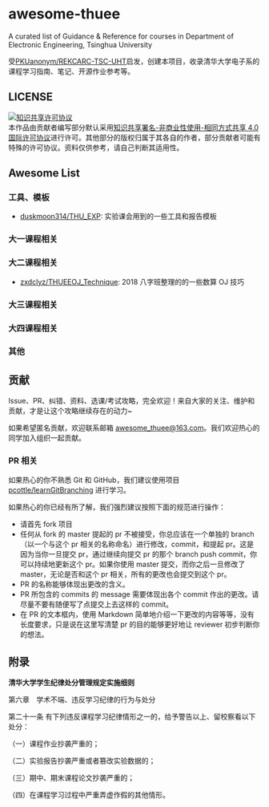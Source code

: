 # awesome-thuee

A curated list of Guidance &amp; Reference for courses in Department of Electronic Engineering, Tsinghua University

受[PKUanonym/REKCARC-TSC-UHT](https://github.com/PKUanonym/REKCARC-TSC-UHT)启发，创建本项目，收录清华大学电子系的课程学习指南、笔记、开源作业参考等。

## LICENSE

<a rel="license" href="http://creativecommons.org/licenses/by-nc-sa/4.0/"><img alt="知识共享许可协议" style="border-width:0" src="https://i.creativecommons.org/l/by-nc-sa/4.0/88x31.png" /></a><br />本作品由贡献者编写部分默认采用<a rel="license" href="http://creativecommons.org/licenses/by-nc-sa/4.0/">知识共享署名-非商业性使用-相同方式共享 4.0 国际许可协议</a>进行许可。其他部分的版权归属于其各自的作者，部分贡献者可能有特殊的许可协议。资料仅供参考，请自己判断其适用性。

## Awesome List

### 工具、模板

- [duskmoon314/THU_EXP](https://github.com/duskmoon314/THU_EXP): 实验课会用到的一些工具和报告模板

### 大一课程相关

### 大二课程相关

- [zxdclyz/THUEEOJ_Technique](https://github.com/zxdclyz/THUEEOJ_Technique): 2018 八字班整理的的一些数算 OJ 技巧

### 大三课程相关

### 大四课程相关

### 其他

## 贡献

Issue、PR、纠错、资料、选课/考试攻略，完全欢迎！来自大家的关注、维护和贡献，才是让这个攻略继续存在的动力~

如果希望匿名贡献，欢迎联系邮箱 awesome_thuee@163.com。我们欢迎热心的同学加入组织一起贡献。

### PR 相关

如果热心的你不熟悉 Git 和 GitHub，我们建议使用项目 [pcottle/learnGitBranching](https://github.com/pcottle/learnGitBranching) 进行学习。

如果热心的你已经有所了解，我们强烈建议按照下面的规范进行操作：

- 请首先 fork 项目
- 任何从 fork 的 master 提起的 pr 不被接受，你总应该在一个单独的 branch （以一个与这个 pr 相关的名称命名）进行修改，commit，和提起 pr。这是因为当你一旦提交 pr，通过继续向提交 pr 的那个 branch push commit，你可以持续地更新这个 pr。如果你使用 master 提交，而你之后一旦修改了 master，无论是否和这个 pr 相关，所有的更改也会提交到这个 pr。
- PR 的名称能够体现出更改的含义。
- PR 所包含的 commits 的 message 需要体现出各个 commit 作出的更改。请尽量不要有随便写了点提交上去这样的 commit。
- 在 PR 的文本框内，使用 Markdown 简单地介绍一下更改的内容等等，没有长度要求，只是说在这里写清楚 pr 的目的能够更好地让 reviewer 初步判断你的想法。

## 附录

**清华大学学生纪律处分管理规定实施细则**

第六章　学术不端、违反学习纪律的行为与处分

第二十一条 有下列违反课程学习纪律情形之一的，给予警告以上、留校察看以下处分：

（一）课程作业抄袭严重的；

（二）实验报告抄袭严重或者篡改实验数据的；

（三）期中、期末课程论文抄袭严重的；

（四）在课程学习过程中严重弄虚作假的其他情形。
